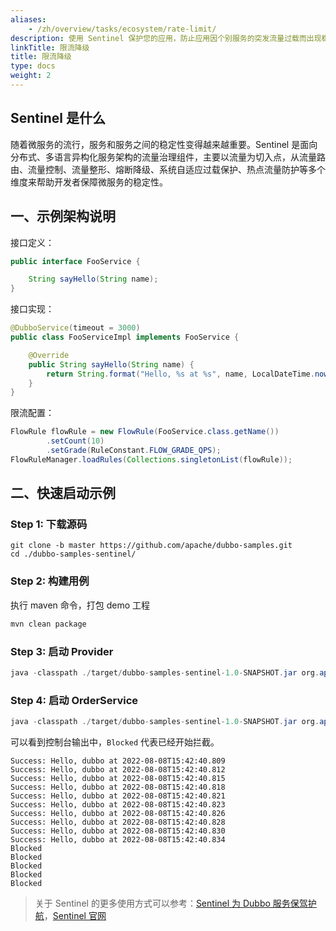 ```yaml
---
aliases:
    - /zh/overview/tasks/ecosystem/rate-limit/
description: 使用 Sentinel 保护您的应用，防止应用因个别服务的突发流量过载而出现稳定性问题。
linkTitle: 限流降级
title: 限流降级
type: docs
weight: 2
---
```




## Sentinel 是什么

随着微服务的流行，服务和服务之间的稳定性变得越来越重要。Sentinel 是面向分布式、多语言异构化服务架构的流量治理组件，主要以流量为切入点，从流量路由、流量控制、流量整形、熔断降级、系统自适应过载保护、热点流量防护等多个维度来帮助开发者保障微服务的稳定性。

## 一、示例架构说明

接口定义：

```java
public interface FooService {

    String sayHello(String name);
}
```

接口实现：

```java
@DubboService(timeout = 3000)
public class FooServiceImpl implements FooService {

    @Override
    public String sayHello(String name) {
        return String.format("Hello, %s at %s", name, LocalDateTime.now());
    }
}
```

限流配置：

```java
FlowRule flowRule = new FlowRule(FooService.class.getName())
        .setCount(10)
        .setGrade(RuleConstant.FLOW_GRADE_QPS);
FlowRuleManager.loadRules(Collections.singletonList(flowRule));
```

## 二、快速启动示例

### Step 1: 下载源码

```shell script
git clone -b master https://github.com/apache/dubbo-samples.git
cd ./dubbo-samples-sentinel/
```

### Step 2: 构建用例

执行 maven 命令，打包 demo 工程

```bash
mvn clean package
```

### Step 3: 启动 Provider

```java
java -classpath ./target/dubbo-samples-sentinel-1.0-SNAPSHOT.jar org.apache.samples.sentinel.FooProviderBootstrap
```

### Step 4: 启动 OrderService

```java
java -classpath ./target/dubbo-samples-sentinel-1.0-SNAPSHOT.jar org.apache.samples.sentinel.FooConsumerBootstrap
```

可以看到控制台输出中，`Blocked` 代表已经开始拦截。

```
Success: Hello, dubbo at 2022-08-08T15:42:40.809
Success: Hello, dubbo at 2022-08-08T15:42:40.812
Success: Hello, dubbo at 2022-08-08T15:42:40.815
Success: Hello, dubbo at 2022-08-08T15:42:40.818
Success: Hello, dubbo at 2022-08-08T15:42:40.821
Success: Hello, dubbo at 2022-08-08T15:42:40.823
Success: Hello, dubbo at 2022-08-08T15:42:40.826
Success: Hello, dubbo at 2022-08-08T15:42:40.828
Success: Hello, dubbo at 2022-08-08T15:42:40.830
Success: Hello, dubbo at 2022-08-08T15:42:40.834
Blocked
Blocked
Blocked
Blocked
Blocked
```

> 关于 Sentinel 的更多使用方式可以参考：[Sentinel 为 Dubbo 服务保驾护航](/zh-cn/blog/2018/07/27/sentinel-为-dubbo-服务保驾护航/)，[Sentinel 官网](https://sentinelguard.io/zh-cn/index.html)